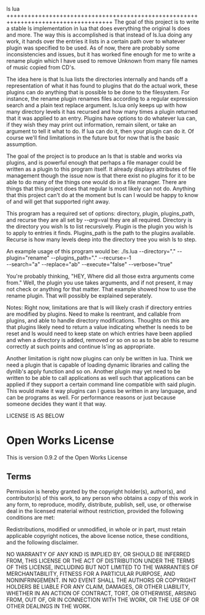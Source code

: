 ls lua
++++++++++++++++++++++++++++++++++++++++++++++++++++++++++++++++++++++++++++++++++++
The goal of this project is to write a stable ls implementation in lua that
does everything the original ls does and more. The way this is accomplished is
that instead of ls.lua doing any work, it hands over the entries it lists in
a certain path over to whatever plugin was specified to be used. As of now,
there are probably some inconsistencies and issues, but it has worked fine
enough for me to write a rename plugin which I have used to remove Unknown from
many file names of music copied from CD's.

The idea here is that ls.lua lists the directories internally and hands off
a representation of what it has found to plugins that do the actual work, these
plugins can do anything that is possible to be done to the filesystem. For
instance, the rename plugin renames files according to a regular expression
search and a plain text replace argument. ls.lua only keeps up with how many
directory levels it has recursed and how many times a plugin returned that it
was applied to an entry. Plugins have options to do whatever lua can, if they
wish they may print out information, remain silent, or take an argument to tell
it what to do. If lua can do it, then your plugin can do it. Of course we'll
find limitations in the future but for now that is the basic assumption.

The goal of the project is to produce an ls that is stable and works via
plugins, and is powerful enough that perhaps a file manager could be written as
a plugin to this program itself. It already displays attributes of file
management though the issue now is that there exist no plugins for it to be
able to do many of the things one would do in a file manager. There are things
that this project does that regular ls most likely can not do. Anything that
this project can't do at the moment but ls can I would be happy to know of and
will get that supported right away.

This program has a required set of options:
directory, plugin, plugins\_path, and recurse
they are all set by --$arg=$val
they are all required.
Directory is the directory you wish ls to list recursively.
Plugin is the plugin you wish ls to apply to entries it finds.
Plugins\_path is the path to the plugins available.
Recurse is how many levels deep into the directory tree you wish ls to step.

An example usage of this program would be:
./ls.lua --directory="." --plugin="rename" --plugins\_path="." --recurse=-1 \
    --search="a" --replace="ab" --execute="false" --verbose="true"

You're probably thinking, "HEY, Where did all those extra arguments come from."
Well, the plugin you use takes arguments, and if not present, it may not check
or anything for that matter. That example showed how to use the rename plugin.
That will possibly be explained seperately.

Notes:
Right now, limitations are that ls will likely crash if directory entries are
modified by plugins. Need to make ls reentrant, and callable from plugins, and
able to handle directory modifications. Thoughts on this are that plugins
likely need to return a value indicating whether ls needs to be reset and ls
would need to keep state on which entries have been applied and when
a directory is added, removed or so on so as to be able to resume correctly at
such points and continue ls'ing as appropriate.

Another limitation is right now plugins can only be written in lua. Think we
need a plugin that is capable of loading dynamic libraries and calling the
dynlib's apply function and so on. Another plugin may yet need to be written to
be able to call applications as well such that applications can be applied if
they support a certain command line compatible with said plugin. This would
make it way plugins can I guess be written in any language, and can be programs
as well. For performance reasons or just because someone decides they want it
that way.

LICENSE IS AS BELOW
# Open Works License

This is version 0.9.2 of the Open Works License

## Terms

Permission is hereby granted by the copyright holder(s), author(s), and
contributor(s) of this work, to any person who obtains a copy of this work in
any form, to reproduce, modify, distribute, publish, sell, use, or otherwise
deal in the licensed material without restriction, provided the following
conditions are met:

Redistributions, modified or unmodified, in whole or in part, must retain
applicable copyright notices, the above license notice, these conditions, and
the following disclaimer.

NO WARRANTY OF ANY KIND IS IMPLIED BY, OR SHOULD BE INFERRED FROM, THIS LICENSE
OR THE ACT OF DISTRIBUTION UNDER THE TERMS OF THIS LICENSE, INCLUDING BUT NOT
LIMITED TO THE WARRANTIES OF MERCHANTABILITY, FITNESS FOR A PARTICULAR PURPOSE,
AND NONINFRINGEMENT.  IN NO EVENT SHALL THE AUTHORS OR COPYRIGHT HOLDERS BE
LIABLE FOR ANY CLAIM, DAMAGES, OR OTHER LIABILITY, WHETHER IN AN ACTION OF
CONTRACT, TORT, OR OTHERWISE, ARISING FROM, OUT OF, OR IN CONNECTION WITH THE
WORK, OR THE USE OF OR OTHER DEALINGS IN THE WORK.
